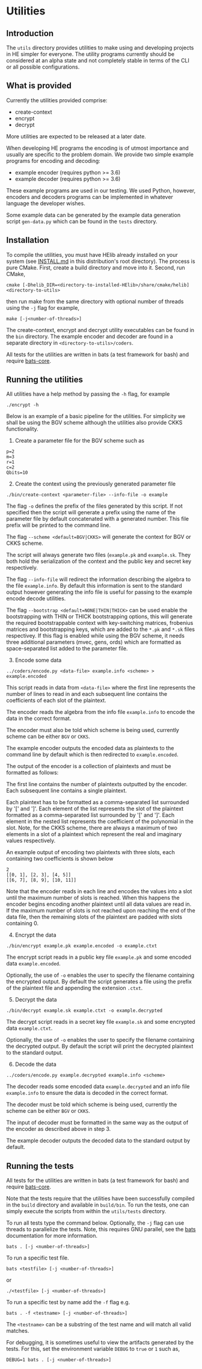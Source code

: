 # Utilities

## Introduction
The `utils` directory provides utilities to make using and developing projects
in HE simpler for everyone.  The utility programs currently should be
considered at an alpha state and not completely stable in terms of the CLI or
all possible configurations. 

## What is provided
Currently the utilities provided comprise:
- create-context 
- encrypt
- decrypt

More utilities are expected to be released at a later date.

When developing HE programs the encoding is of utmost importance and usually
are specific to the problem domain. We provide two simple example programs for 
encoding and decoding:

- example encoder (requires python >= 3.6)
- example decoder (requires python >= 3.6)

These example programs are used in our testing. We used Python, however,
encoders and decoders programs can be implemented in whatever language the
developer wishes. 

Some example data can be generated by the example data generation script `gen-data.py`
which can be found in the `tests` directory.

## Installation
To compile the utilities, you must have HElib already installed on your system 
(see [INSTALL.md](../INSTALL.md) in this distribution's root directory). The
process is pure CMake. First, create a build directory and move into it.
Second, run CMake,

```
cmake [-Dhelib_DIR=<directory-to-installed-HElib>/share/cmake/helib] <directory-to-utils>
```

then run make from the same directory with optional number of threads using the
`-j` flag for example,

```
make [-j<number-of-threads>]
```

The create-context, encrypt and decrypt utility executables can be found in the
`bin` directory. The example encoder and decoder are found in a separate
directory in `<directory-to-utils>/coders`.

All tests for the utilities are written in bats (a test framework for bash)
and require [bats-core](https://github.com/bats-core/bats-core/releases/tag/v1.2.1).

## Running the utilities

All utilities have a help method by passing the `-h` flag, for example

```
./encrypt -h
```

Below is an example of a basic pipeline for the utilities. For simplicity we
shall be using the BGV scheme although the utilities also provide CKKS
functionality.

1. Create a parameter file for the BGV scheme such as
```
p=2
m=3
r=1
c=2
Qbits=10
```

2. Create the context using the previously generated parameter file
```
./bin/create-context <parameter-file> --info-file -o example
```
The flag `-o` defines the prefix of the files generated by this script. If not
specified then the script will generate a prefix using the name of the
parameter file by default concatenated with a generated number. This file
prefix will be printed to the command line.

The flag `--scheme <default=BGV|CKKS>` will generate the context for BGV or CKKS scheme. 

The script will always generate two files (`example.pk` and `example.sk`. They
both hold the serialization of the context and the public key and secret key
respectively.

The flag `--info-file` will redirect the information describing the algebra to
the file `example.info`. By default this information is sent to the standard
output however generating the info file is useful for passing to the example
encode decode utilities.

The flag `--bootstrap <default=NONE|THIN|THICK>` can be used enable the bootstrapping with THIN or THICK bootstrapping options, this will generate the required bootstrappable context with key-switching matrices, frobenius matrices and bootstrapping keys, which are added to the `*.pk` and `*.sk` files respectivey. If this flag is enabled while using the BGV scheme, it needs three additional parameters (mvec, gens, ords) which are formatted as space-separated list added to the parameter file.


3. Encode some data
```
../coders/encode.py <data-file> example.info <scheme> > example.encoded
```
This script reads in data from `<data-file>` where the first line represents
the number of lines to read in and each subsequent line contains the
coefficients of each slot of the plaintext.

The encoder reads the algebra from the info file `example.info` to encode the
data in the correct format.

The encoder must also be told which scheme is being used, currently scheme can
be either `BGV` or `CKKS`.

The example encoder outputs the encoded data as plaintexts to the command line
by default which is then redirected to `example.encoded`.

The output of the encoder is a collection of plaintexts and must be formatted
as follows:

The first line contains the number of plaintexts outputted by the encoder. Each
subsequent line contains a single plaintext.

Each plaintext has to be formatted as a comma-separated list surrounded by '['
and ']'.  Each element of the list represents the slot of the plaintext
formatted as a comma-separated list surrounded by '[' and ']'.  Each element in
the nested list represents the coefficient of the polynomial in the slot.
Note, for the CKKS scheme, there are always a maximum of two elements in a slot
of a plaintext which represent the real and imaginary values respectively.

An example output of encoding two plaintexts with three slots, each containing
two coefficients is shown below
```
2
[[0, 1], [2, 3], [4, 5]]
[[6, 7], [8, 9], [10, 11]]
```

Note that the encoder reads in each line and encodes the values into a slot
until the maximum number of slots is reached. When this happens the encoder
begins encoding another plaintext until all data values are read in. If the
maximum number of slots is not reached upon reaching the end of the data file,
then the remaining slots of the plaintext are padded with slots containing 0.

4. Encrypt the data
```
./bin/encrypt example.pk example.encoded -o example.ctxt
```
The encrypt script reads in a public key file `example.pk` and some encoded
data `example.encoded`.

Optionally, the use of `-o` enables the user to specify the filename containing
the encrypted output. By default the script generates a file using the prefix
of the plaintext file and appending the extension `.ctxt`.

5. Decrypt the data
```
./bin/decrypt example.sk example.ctxt -o example.decrypted
```
The decrypt script reads in a secret key file `example.sk` and some encrypted
data `example.ctxt`.

Optionally, the use of `-o` enables the user to specify the filename containing
the decrypted output. By default the script will print the decrypted plaintext
to the standard output.

6. Decode the data
```
../coders/encode.py example.decrypted example.info <scheme>
```
The decoder reads some encoded data `example.decrypted` and an info file
`example.info` to ensure the data is decoded in the correct format.

The decoder must be told which scheme is being used, currently the scheme can
be either `BGV` or `CKKS`.

The input of decoder must be formatted in the same way as the output of the
encoder as described above in step 3.

The example decoder outputs the decoded data to the standard output by default.

## Running the tests

All tests for the utilities are written in bats (a test framework for bash)
and require [bats-core](https://github.com/bats-core/bats-core).

Note that the tests require that the utilities have been successfully compiled
in the `build` directory and available in `build/bin`. To run the tests, one
can simply execute the scripts from within the `utils/tests` directory.

To run all tests type the command below. Optionally, the `-j` flag can use
threads to parallelize the tests. Note, this requires GNU parallel, see the
[bats](https://github.com/bats-core/bats-core) documentation for more
information. 
```
bats . [-j <number-of-threads>]
```
To run a specific test file. 
```
bats <testfile> [-j <number-of-threads>]
```
or 
```
./<testfile> [-j <number-of-threads>]
```
To run a specific test by name add the `-f` flag e.g.
```
bats . -f <testname> [-j <number-of-threads>]
```

The `<testname>` can be a substring of the test name and will match all valid
matches.

For debugging, it is sometimes useful to view the artifacts generated by the
tests. For this, set the environment variable `DEBUG` to `true` or `1` such as,
```
DEBUG=1 bats . [-j <number-of-threads>]
```
